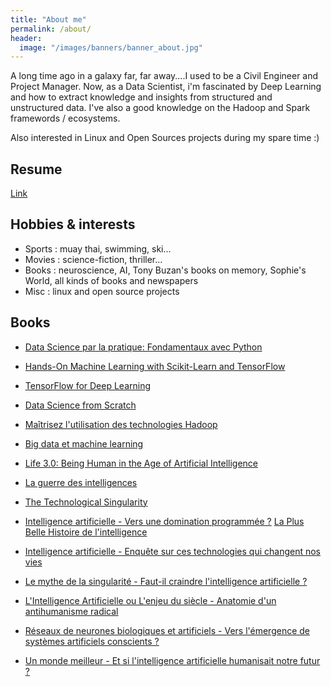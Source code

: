 ```yaml
---
title: "About me"
permalink: /about/
header:
  image: "/images/banners/banner_about.jpg"
---
```


A long time ago in a galaxy far, far away....I used to be a Civil Engineer and Project Manager. Now, as a Data Scientist, i'm fascinated by Deep Learning and how to extract knowledge and insights from structured and unstructured data. I've also a good knowledge on the Hadoop and Spark framewords / ecosystems.

Also interested in Linux and Open Sources projects during my spare time :)

## Resume
[Link](https://github.com/obrunet/Degrees_qualifications_and_resume/blob/master/Resume.pdf)

## Hobbies & interests
* Sports : muay thai, swimming, ski...
* Movies : science-fiction, thriller...
* Books : neuroscience, AI, Tony Buzan's books on memory, Sophie's World, all kinds of books and newspapers 
* Misc : linux and open source projects


## Books 

* [Data Science par la pratique: Fondamentaux avec Python](https://www.amazon.fr/Data-Science-par-pratique-Fondamentaux/dp/2212118686)
* [Hands-On Machine Learning with Scikit-Learn and TensorFlow](https://www.amazon.fr/Hands-Machine-Learning-Scikit-Learn-TensorFlow/dp/1491962291)
* [TensorFlow for Deep Learning](http://shop.oreilly.com/product/0636920065869.do)
* [Data Science from Scratch](https://www.oreilly.com/library/view/data-science-from/9781492041122/)
* [Maîtrisez l'utilisation des technologies Hadoop](https://www.eyrolles.com/Informatique/Livre/maitrisez-l-utilisation-des-technologies-hadoop-9782212674781/)
* [Big data et machine learning](https://www.eyrolles.com/Informatique/Livre/big-data-et-machine-learning-9782100790371/)


* [Life 3.0: Being Human in the Age of Artificial Intelligence](https://www.amazon.com/Life-3-0-Being-Artificial-Intelligence/dp/1101946598)
* [La guerre des intelligences](https://livre.fnac.com/a10637897/Laurent-Alexandre-La-guerre-des-intelligences)
* [The Technological Singularity](https://mitpress.mit.edu/books/technological-singularity)
* [Intelligence artificielle - Vers une domination programmée ?](https://www.eyrolles.com/Sciences/Livre/intelligence-artificielle-9791031802138/)
 [La Plus Belle Histoire de l'intelligence](https://livre.fnac.com/a12534044/Stanislas-Dehaene-La-Plus-Belle-Histoire-de-l-intelligence)
* [Intelligence artificielle - Enquête sur ces technologies qui changent nos vies](https://www.eyrolles.com/Informatique/Livre/intelligence-artificielle-9782081445253/)
* [Le mythe de la singularité - Faut-il craindre l'intelligence artificielle ?](https://www.eyrolles.com/Sciences/Livre/le-mythe-de-la-singularite-9782021309997/)
* [L'Intelligence Artificielle ou L'enjeu du siècle - Anatomie d'un antihumanisme radical](https://www.eyrolles.com/Sciences/Livre/l-intelligence-artificielle-ou-l-enjeu-du-siecle-9782373090505/)
* [Réseaux de neurones biologiques et artificiels - Vers l'émergence de systèmes artificiels conscients ?](https://www.eyrolles.com/Sciences/Livre/reseaux-de-neurones-biologiques-et-artificiels-9782804176068/)
* [Un monde meilleur - Et si l'intelligence artificielle humanisait notre futur ?](https://www.eyrolles.com/Informatique/Livre/un-monde-meilleur-9782840019480/)


